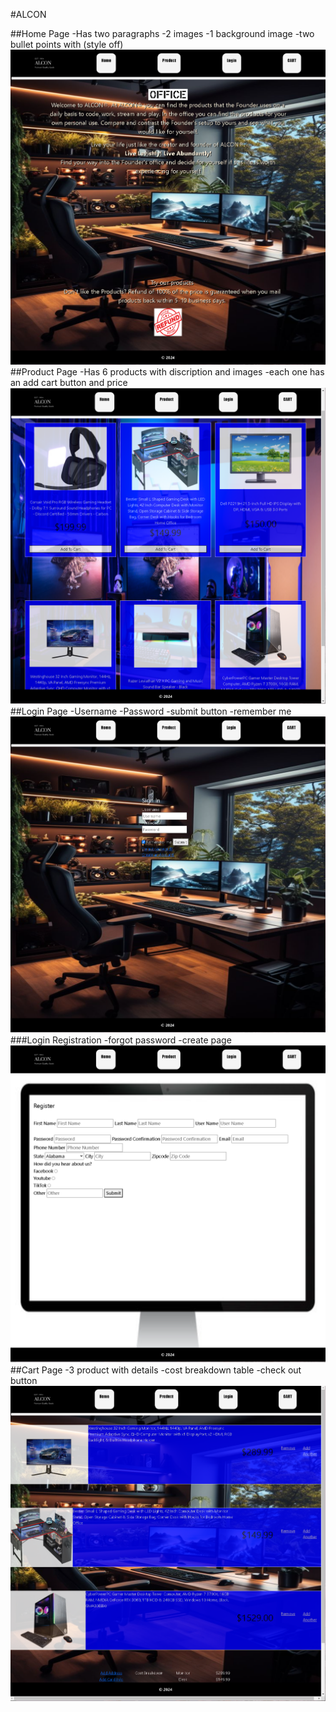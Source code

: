 #ALCON

##Home Page
-Has two paragraphs
-2 images
-1 background image
-two bullet points with (style off)
![Alt text](/readme/homepage.PNG)
##Product Page
-Has 6 products with discription and images
-each one has an add cart button and price
![Alt text](/readme/productpage2.PNG)
##Login Page
-Username
-Password
-submit button
-remember me
![Alt text](/readme/loginpage.PNG)
###Login Registration
-forgot password
-create page
![Alt text](/readme/registrationpage.PNG)
##Cart Page
-3 product with details
-cost breakdown table
-check out button
![Alt text](/readme/cartpage.PNG)